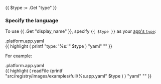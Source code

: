 {{ $type := .Get "type" }}
### Specify the language

To use {{ .Get "display_name" }}, specify `{{ $type }}` as your [app's `type`](/configuration/app/app-reference.html#types):

<!-- vale off -->
<div class="highlight-location">.platform.app.yaml</div>
{{ highlight ( printf "type: '%s:<VERSION_NUMBER>'" $type ) "yaml" "" }}

For example:

<div class="highlight-location">.platform.app.yaml</div>
{{ highlight ( readFile (printf "src/registry/images/examples/full/%s.app.yaml" $type ) ) "yaml" "" }}

